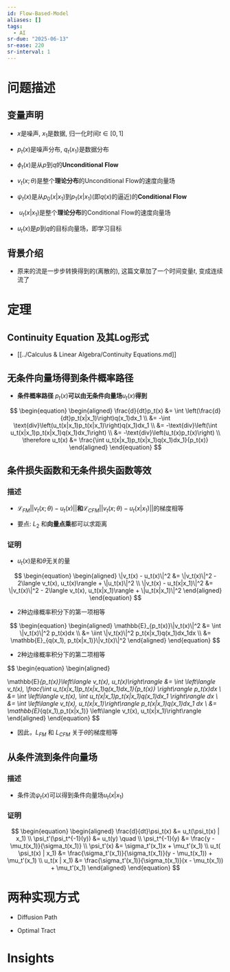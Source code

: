 ```yaml
---
id: Flow-Based-Model
aliases: []
tags:
  - AI
sr-due: "2025-06-13"
sr-ease: 220
sr-interval: 1
---
```

# 问题描述

## 变量声明

- $x$是噪声, $x_1$是数据, 归一化时间$t \in [0,1]$ 

- $p_t(x)$是噪声分布, $q_t(x_1)$是数据分布

- $\phi_t(x)$是从$p$到$q$的**Unconditional Flow**

- $v_t(x; \theta)$是整个**理论分布**的Unconditional Flow的速度向量场

- $\psi_t(x)$是从$p_0(x | x_1)$到$p_1(x | x_1)$(即$q(x)$的逼近)的**Conditional Flow**

-  $u_t(x|x_1)$是整个**理论分布**的Conditional Flow的速度向量场

- $u_t(x)$是$p$到$q$的目标向量场，即学习目标  

## 背景介绍

- 原来的流是一步步转换得到的(离散的), 这篇文章加了一个时间变量$t$, 变成连续流了

# 定理

## Continuity Equation 及其Log形式

- [[../Calculus & Linear Algebra/Continuity Equations.md]]

## 无条件向量场得到条件概率路径
    
- **条件概率路径** $p_t(x)$**可以由无条件向量场**$u_t(x)$**得到**

$$
\begin{equation}
\begin{aligned}
\frac{d}{dt}p_t(x) &= \int \left(\frac{d}{dt}p_t(x|x_1)\right)q(x_1)dx_1 \\
&= -\int \text{div}\left(u_t(x|x_1)p_t(x|x_1)\right)q(x_1)dx_1 \\
&= -\text{div}\left(\int u_t(x|x_1)p_t(x|x_1)q(x_1)dx_1\right) \\
&= -\text{div}\left(u_t(x)p_t(x)\right) \\
\therefore u_t(x) &= \frac{\int u_t(x|x_1)p_t(x|x_1)q(x_1)dx_1}{p_t(x)} 
\end{aligned}
\end{equation}
$$

## 条件损失函数和无条件损失函数等效

### 描述

- $\mathcal L_{FM} || v_t(x; \theta) -u_t(x) ||$**和**$\mathcal L_{CFM} || v_t(x; \theta) - u_t(x | x_1) ||$的梯度相等

- 要点: $L_2$ 和**向量点乘**都可以求距离

### 证明

- $u_t(x)$是和$\theta$无关的量

$$
\begin{equation}
\begin{aligned}
\|v_t(x) - u_t(x)\|^2 &= \|v_t(x)\|^2 - 2\langle v_t(x), u_t(x)\rangle + \|u_t(x)\|^2 \\
\|v_t(x) - u_t(x|x_1)\|^2 &= \|v_t(x)\|^2 - 2\langle v_t(x), u_t(x|x_1)\rangle + \|u_t(x|x_1)\|^2
\end{aligned}
\end{equation}
$$

- 2种边缘概率积分下的第一项相等

$$
\begin{equation}
\begin{aligned}
\mathbb{E}_{p_t(x)}\|v_t(x)\|^2 &= \int \|v_t(x)\|^2 p_t(x)dx \\
&= \iint \|v_t(x)\|^2 p_t(x|x_1)q(x_1)dx_1dx \\
&= \mathbb{E}_{q(x_1), p_t(x|x_1)}\|v_t(x)\|^2
\end{aligned}
\end{equation}
$$

- 2种边缘概率积分下的第二项相等

$$
\begin{equation}
\begin{aligned}

\mathbb{E}_{p_t(x)}\left\langle v_t(x), u_t(x)\right\rangle &= \int \left\langle v_t(x), \frac{\int u_t(x|x_1)p_t(x|x_1)q(x_1)dx_1}{p_t(x)} \right\rangle p_t(x)dx \\
&= \int \left\langle v_t(x), \int u_t(x|x_1)p_t(x|x_1)q(x_1)dx_1 \right\rangle dx \\
&= \int \left\langle v_t(x), u_t(x|x_1)\right\rangle p_t(x|x_1)q(x_1)dx_1 dx \\
&= \mathbb{E}_{q(x_1),p_t(x|x_1)} \left\langle v_t(x), u_t(x|x_1)\right\rangle
\end{aligned}
\end{equation}
$$

- 因此，$L_{FM}$ 和 $L_{CFM}$ 关于$\theta$的梯度相等

## 从条件流到条件向量场

### 描述

- 条件流$\psi_t(x)$可以得到条件向量场$u_t(x | x_1)$

### 证明

$$
\begin{equation}
\begin{aligned}
\frac{d}{dt}\psi_t(x) &= u_t(\psi_t(x) | x_1) \\
\psi_t'(\psi_t^{-1}(y)) &= u_t(y) \quad \\
\psi_t^{-1}(y) &= \frac{y - \mu_t(x_1)}{\sigma_t(x_1)} \\
\psi_t'(x) &= \sigma_t'(x_1)x + \mu_t'(x_1) \\
u_t( \psi_t(x) | x_1) &= \frac{\sigma_t'(x_1)}{\sigma_t(x_1)}(y - \mu_t(x_1)) + \mu_t'(x_1) \\
u_t(x | x_1) &= \frac{\sigma_t'(x_1)}{\sigma_t(x_1)}(x - \mu_t(x_1)) + \mu_t'(x_1)
\end{aligned}
\end{equation}
$$

# 两种实现方式

- Diffusion Path

- Optimal Tract

# Insights
